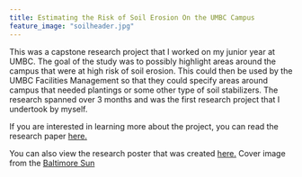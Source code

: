 ```yaml
---
title: Estimating the Risk of Soil Erosion On the UMBC Campus
feature_image: "soilheader.jpg"
---
```


This was a capstone research project that I worked on my junior year at UMBC. The goal of the study was to possibly highlight areas
around the campus that were at high risk of soil erosion. This could then be used by the UMBC Facilities Management so that they could 
specify areas around campus that needed plantings or some other type of soil stabilizers. The research spanned over 3 months and was the first research project that I undertook by myself. 

If you are interested in learning more about the project, you can read the research paper [here.](finalerosionpaperedit.pdf)

You can also view the research poster that was created [here.](erosionposter.pdf)
Cover image from the [Baltimore Sun](https://www.baltimoresun.com/news/maryland/education/higher-ed/bs-md-what-is-umbc-20180316-story.html)
